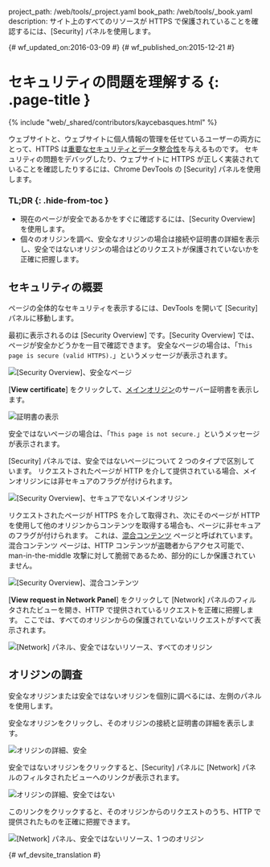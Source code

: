 project_path: /web/tools/_project.yaml
book_path: /web/tools/_book.yaml
description: サイト上のすべてのリソースが HTTPS で保護されていることを確認するには、[Security] パネルを使用します。

{# wf_updated_on:2016-03-09 #}
{# wf_published_on:2015-12-21 #}

# セキュリティの問題を理解する {: .page-title }

{% include "web/_shared/contributors/kaycebasques.html" %}

ウェブサイトと、ウェブサイトに個人情報の管理を任せているユーザーの両方にとって、HTTPS は[重要なセキュリティとデータ整合性][why-https]を与えるものです。
セキュリティの問題をデバッグしたり、ウェブサイトに HTTPS が正しく実装されていることを確認したりするには、Chrome DevTools の [Security] パネルを使用します。




### TL;DR {: .hide-from-toc }
- 現在のページが安全であるかをすぐに確認するには、[Security Overview] を使用します。
- 個々のオリジンを調べ、安全なオリジンの場合は接続や証明書の詳細を表示し、安全ではないオリジンの場合はどのリクエストが保護されていないかを正確に把握します。


##  セキュリティの概要

ページの全体的なセキュリティを表示するには、DevTools を開いて [Security] パネルに移動します。
 

最初に表示されるのは [Security Overview] です。[Security Overview] では、ページが安全かどうかを一目で確認できます。
安全なページの場合は、「`This page is secure (valid HTTPS).`」というメッセージが表示されます。


![[Security Overview]、安全なページ](images/overview-secure.png)

[**View certificate**] をクリックして、[メインオリジン][same-origin-policy]のサーバー証明書を表示します。
 

![証明書の表示](images/view-certificate.png)

安全ではないページの場合は、「`This page is not secure.`」というメッセージが表示されます。

[Security] パネルでは、安全ではないページについて 2 つのタイプで区別しています。
リクエストされたページが HTTP を介して提供されている場合、メインオリジンには非セキュアのフラグが付けられます。
 

![[Security Overview]、セキュアでないメインオリジン](images/overview-non-secure.png)

リクエストされたページが HTTPS を介して取得され、次にそのページが HTTP を使用して他のオリジンからコンテンツを取得する場合も、ページに非セキュアのフラグが付けられます。
これは、[混合コンテンツ][mixed-content] ページと呼ばれています。
混合コンテンツ ページは、HTTP コンテンツが盗聴者からアクセス可能で、man-in-the-middle 攻撃に対して脆弱であるため、部分的にしか保護されていません。
 

![[Security Overview]、混合コンテンツ](images/overview-mixed.png)

[**View request in Network Panel**] をクリックして [Network] パネルのフィルタされたビューを開き、HTTP で提供されているリクエストを正確に把握します。
ここでは、すべてのオリジンからの保護されていないリクエストがすべて表示されます。
 

![[Network] パネル、安全ではないリソース、すべてのオリジン](images/network-all.png)

##  オリジンの調査

安全なオリジンまたは安全ではないオリジンを個別に調べるには、左側のパネルを使用します。 

安全なオリジンをクリックし、そのオリジンの接続と証明書の詳細を表示します。


![オリジンの詳細、安全](images/origin-detail-secure.png)

安全ではないオリジンをクリックすると、[Security] パネルに [Network] パネルのフィルタされたビューへのリンクが表示されます。 

![オリジンの詳細、安全ではない](images/origin-detail-non-secure.png)

このリンクをクリックすると、そのオリジンからのリクエストのうち、HTTP で提供されたものを正確に把握できます。
 

![[Network] パネル、安全ではないリソース、1 つのオリジン](images/network-one.png)





[mixed-content]: /web/fundamentals/security/prevent-mixed-content/what-is-mixed-content
[same-origin-policy]: https://en.wikipedia.org/wiki/Same-origin_policy
[why-https]: /web/fundamentals/security/encrypt-in-transit/why-https


{# wf_devsite_translation #}
